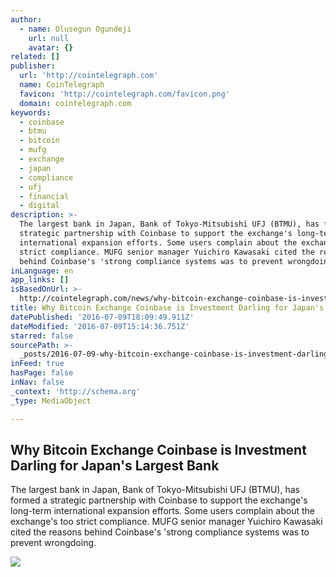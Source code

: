 ```yaml
---
author:
  - name: Olusegun Ogundeji
    url: null
    avatar: {}
related: []
publisher:
  url: 'http://cointelegraph.com'
  name: CoinTelegraph
  favicon: 'http://cointelegraph.com/favicon.png'
  domain: cointelegraph.com
keywords:
  - coinbase
  - btmu
  - bitcoin
  - mufg
  - exchange
  - japan
  - compliance
  - ufj
  - financial
  - digital
description: >-
  The largest bank in Japan, Bank of Tokyo-Mitsubishi UFJ (BTMU), has formed a
  strategic partnership with Coinbase to support the exchange's long-term
  international expansion efforts. Some users complain about the exchange's too
  strict compliance. MUFG senior manager Yuichiro Kawasaki cited the reasons
  behind Coinbase's 'strong compliance systems was to prevent wrongdoing.
inLanguage: en
app_links: []
isBasedOnUrl: >-
  http://cointelegraph.com/news/why-bitcoin-exchange-coinbase-is-investment-darling-for-japans-largest-bank
title: Why Bitcoin Exchange Coinbase is Investment Darling for Japan's Largest Bank
datePublished: '2016-07-09T18:09:49.911Z'
dateModified: '2016-07-09T15:14:36.751Z'
starred: false
sourcePath: >-
  _posts/2016-07-09-why-bitcoin-exchange-coinbase-is-investment-darling-for-japa.md
inFeed: true
hasPage: false
inNav: false
_context: 'http://schema.org'
_type: MediaObject

---
```

<article style=""><h1>Why Bitcoin Exchange Coinbase is Investment Darling for Japan's Largest Bank</h1><p>The largest bank in Japan, Bank of Tokyo-Mitsubishi UFJ (BTMU), has formed a strategic partnership with Coinbase to support the exchange's long-term international expansion efforts. Some users complain about the exchange's too strict compliance. MUFG senior manager Yuichiro Kawasaki cited the reasons behind Coinbase's 'strong compliance systems was to prevent wrongdoing.</p><img src="https://cointelegraph.com/images/725_aHR0cDovL2NvaW50ZWxlZ3JhcGguY29tL3N0b3JhZ2UvdXBsb2Fkcy92aWV3LzZkOGM4NzE0NDA1YzJjNjc1YWE0NDUzODc3NWI5MjQ5LmpwZw==.jpg" /></article>